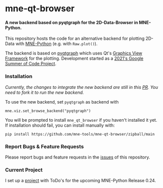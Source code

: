 # mne-qt-browser
#### A new backend based on pyqtgraph for the 2D-Data-Browser in MNE-Python.

This repository hosts the code for an alternative backend for plotting 2D-Data with 
[MNE-Python](https://github.com/mne-tools/mne-python) (e.g. with `Raw.plot()`).

The backend is based on [pyqtgraph](https://github.com/pyqtgraph/pyqtgraph) 
which uses Qt's [Graphics View Framework](https://doc.qt.io/qt-5/graphicsview.html)
for the plotting.
Development started as a [2021's Google Summer of Code Project](https://github.com/marsipu/gsoc2021).

### Installation
_Currently, the changes to integrate the new backend are still in this [PR](https://github.com/mne-tools/mne-python/pull/9687). 
You need to fork it to run the new backend._

To use the new backend, set `pyqtgraph` as backend with 
```
mne.viz.set_browse_backend("pyqtgraph")
``` 

You will be prompted to install `mne_qt_browser` if you haven't installed it yet.
If installation should fail, you can install manually with:
```
pip install https://github.com/mne-tools/mne-qt-browser/zipball/main
```

### Report Bugs & Feature Requests
Please report bugs and feature requests in the [issues](https://github.com/mne-tools/mne-qt-browser/issues) of this repository.

### Current Project
I set up a [project](https://github.com/mne-tools/mne-qt-browser/projects/1) with ToDo's for the upcoming MNE-Python Release 0.24.
